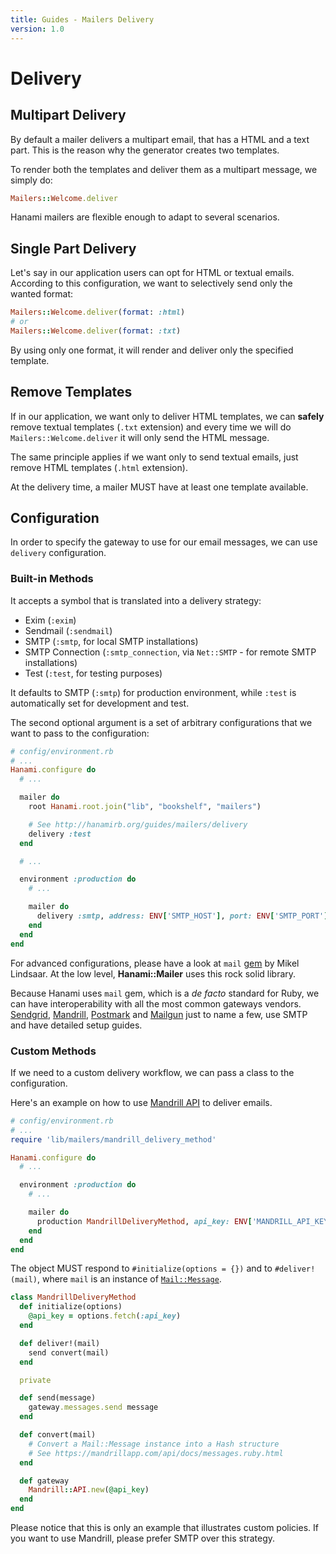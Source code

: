 ```yaml
---
title: Guides - Mailers Delivery
version: 1.0
---
```


# Delivery

## Multipart Delivery

By default a mailer delivers a multipart email, that has a HTML and a text part.
This is the reason why the generator creates two templates.

To render both the templates and deliver them as a multipart message, we simply do:

```ruby
Mailers::Welcome.deliver
```

Hanami mailers are flexible enough to adapt to several scenarios.

## Single Part Delivery

Let's say in our application users can opt for HTML or textual emails.
According to this configuration, we want to selectively send only the wanted format:

```ruby
Mailers::Welcome.deliver(format: :html)
# or
Mailers::Welcome.deliver(format: :txt)
```

By using only one format, it will render and deliver only the specified template.

## Remove Templates

If in our application, we want only to deliver HTML templates, we can **safely** remove textual templates (`.txt` extension) and every time we will do `Mailers::Welcome.deliver` it will only send the HTML message.

The same principle applies if we want only to send textual emails, just remove HTML templates (`.html` extension).

<p class="warning">
  At the delivery time, a mailer MUST have at least one template available.
</p>

## Configuration

In order to specify the gateway to use for our email messages, we can use `delivery` configuration.

### Built-in Methods

It accepts a symbol that is translated into a delivery strategy:

  * Exim (`:exim`)
  * Sendmail (`:sendmail`)
  * SMTP (`:smtp`, for local SMTP installations)
  * SMTP Connection (`:smtp_connection`, via `Net::SMTP` - for remote SMTP installations)
  * Test (`:test`, for testing purposes)

It defaults to SMTP (`:smtp`) for production environment, while `:test` is automatically set for development and test.

The second optional argument is a set of arbitrary configurations that we want to pass to the configuration:

```ruby
# config/environment.rb
# ...
Hanami.configure do
  # ...

  mailer do
    root Hanami.root.join("lib", "bookshelf", "mailers")

    # See http://hanamirb.org/guides/mailers/delivery
    delivery :test
  end

  # ...

  environment :production do
    # ...

    mailer do
      delivery :smtp, address: ENV['SMTP_HOST'], port: ENV['SMTP_PORT']
    end
  end
end
```

For advanced configurations, please have a look at `mail` [gem](https://github.com/mikel/mail) by Mikel Lindsaar.
At the low level, **Hanami::Mailer** uses this rock solid library.

Because Hanami uses `mail` gem, which is a _de facto_ standard for Ruby, we can have interoperability with all the most common gateways vendors.
[Sendgrid](https://devcenter.heroku.com/articles/sendgrid#ruby-rails), [Mandrill](https://devcenter.heroku.com/articles/mandrill#sending-with-smtp), [Postmark](https://devcenter.heroku.com/articles/postmark#sending-emails-via-the-postmark-smtp-interface) and [Mailgun](https://devcenter.heroku.com/articles/mailgun#sending-emails-via-smtp) just to name a few, use SMTP and have detailed setup guides.

### Custom Methods

If we need to a custom delivery workflow, we can pass a class to the configuration.

Here's an example on how to use [Mandrill API](https://mandrillapp.com/api/docs/) to deliver emails.

```ruby
# config/environment.rb
# ...
require 'lib/mailers/mandrill_delivery_method'

Hanami.configure do
  # ...

  environment :production do
    # ...

    mailer do
      production MandrillDeliveryMethod, api_key: ENV['MANDRILL_API_KEY']
    end
  end
end
```

The object MUST respond to `#initialize(options = {})` and to `#deliver!(mail)`, where `mail` is an instance of [`Mail::Message`](https://github.com/mikel/mail/blob/master/lib/mail/mail.rb).

```ruby
class MandrillDeliveryMethod
  def initialize(options)
    @api_key = options.fetch(:api_key)
  end

  def deliver!(mail)
    send convert(mail)
  end

  private

  def send(message)
    gateway.messages.send message
  end

  def convert(mail)
    # Convert a Mail::Message instance into a Hash structure
    # See https://mandrillapp.com/api/docs/messages.ruby.html
  end

  def gateway
    Mandrill::API.new(@api_key)
  end
end
```

<p class="notice">
  Please notice that this is only an example that illustrates custom policies. If you want to use Mandrill, please prefer SMTP over this strategy.
</p>
